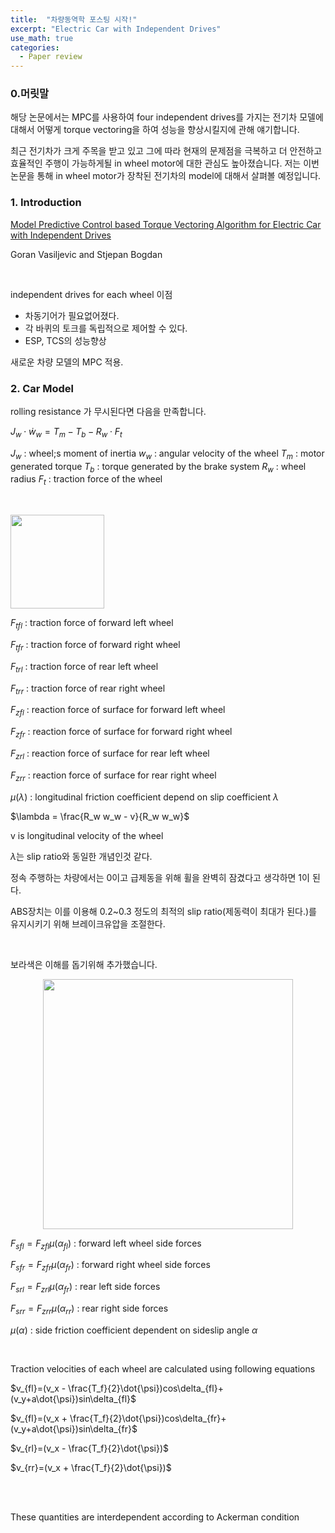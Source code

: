 ```yaml
---
title:  "차량동역학 포스팅 시작!"
excerpt: "Electric Car with Independent Drives"
use_math: true
categories:
  - Paper review
---
```


### 0.머릿말

해당 논문에서는 MPC를 사용하여 four independent drives를 가지는 전기차 모델에 대해서 어떻게 torque vectoring을 하여 성능을 향상시킬지에 관해 얘기합니다.

최근 전기차가 크게 주목을 받고 있고 그에 따라 현재의 문제점을 극복하고 더 안전하고 효율적인 주행이 가능하게될 in wheel motor에 대한 관심도 높아졌습니다. 저는 이번 논문을 통해 in wheel motor가 장착된 전기차의 model에 대해서 살펴볼 예정입니다.



### 1. Introduction

[Model Predictive Control based Torque Vectoring Algorithm for Electric Car with Independent Drives](https://ieeexplore.ieee.org/document/7536067)

Goran Vasiljevic and Stjepan Bogdan

<br>

independent drives for each wheel 이점
- 차동기어가 필요없어졌다.
- 각 바퀴의 토크를 독립적으로 제어할 수 있다.
- ESP, TCS의 성능향상

새로운 차량 모델의 MPC 적용.


### 2. Car Model

rolling resistance 가 무시된다면 다음을 만족합니다.

$J_w \cdot \dot{w}_w = T_m - T_b - R_w \cdot F_t$

$J_w$ : wheel;s moment of inertia
$w_w$  : angular velocity of the wheel
$T_m$ : motor generated torque
$T_b$ : torque generated by the brake system
$R_w$ : wheel radius
$F_t$ : traction force of the wheel

<br>

<p align=""><img src="https://user-images.githubusercontent.com/54671691/112984784-48f5ee00-919a-11eb-9abb-0016b8f9fa60.JPG" width = "150" ></p>

$F_{tfl}$ : traction force of forward left wheel

$F_{tfr}$ : traction force of forward right wheel

$F_{trl}$ : traction force of rear left wheel

$F_{trr}$ : traction force of rear right wheel


$F_{zfl}$ : reaction force of surface for forward left wheel

$F_{zfr}$ : reaction force of surface for forward right wheel

$F_{zrl}$ : reaction force of surface for rear left wheel

$F_{zrr}$ : reaction force of surface for rear right wheel

$\mu(\lambda)$ : longitudinal friction coefficient depend on slip coefficient $\lambda$


$\lambda = \frac{R_w w_w - v}{R_w w_w}$

v is longitudinal velocity of the wheel

$\lambda$는 slip ratio와 동일한 개념인것 같다.

정속 주행하는 차량에서는 0이고 급제동을 위해 휠을 완벽히 잠겼다고 생각하면 1이 된다.

ABS장치는 이를 이용해 0.2~0.3 정도의 최적의 slip ratio(제동력이 최대가 된다.)를 유지시키기 위해 브레이크유압을 조절한다.




<br>

보라색은 이해를 돕기위해 추가했습니다.

<p align="center"><img src="https://user-images.githubusercontent.com/54671691/113004275-7482d380-91ae-11eb-87a3-9bf1fbd00076.jpg" width = "400" ></p>


$F_{sfl}=F_{zfl}\mu(\alpha_{fl})$ : forward left wheel side forces

$F_{sfr}=F_{zfr}\mu(\alpha_{fr})$ : forward right wheel side forces

$F_{srl}=F_{zrl}\mu(\alpha_{fr})$ : rear left side forces

$F_{srr}=F_{zrr}\mu(\alpha_{rr})$ : rear right side forces

$\mu(\alpha)$ : side friction coefficient dependent on sideslip angle $\alpha$

<br>

Traction velocities of each wheel are calculated using following equations

$v_{fl}=(v_x - \frac{T_f}{2}\dot{\psi})cos\delta_{fl}+(v_y+a\dot{\psi})sin\delta_{fl}$

$v_{fl}=(v_x + \frac{T_f}{2}\dot{\psi})cos\delta_{fr}+(v_y+a\dot{\psi})sin\delta_{fr}$

$v_{rl}=(v_x - \frac{T_f}{2}\dot{\psi})$

$v_{rr}=(v_x + \frac{T_f}{2}\dot{\psi})$

<br>
<br>

These quantities are interdependent according to Ackerman condition